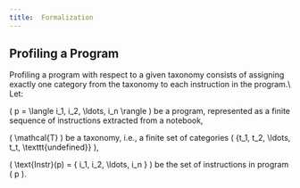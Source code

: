 ```yaml
---
title:  Formalization
---
```


## Profiling a Program
Profiling a program with respect to a given taxonomy consists of assigning exactly one category from the taxonomy to each instruction in the program.\\
Let:

\( p = \langle i_1, i_2, \ldots, i_n \rangle \) be a program, represented as a finite sequence of instructions extracted from a notebook,

 \(  \mathcal{T}  \) be a taxonomy, i.e., a finite set of categories \( \{t_1, t_2, \ldots, t_t, \texttt{undefined}\} \),

 \( \text{Instr}(p) = \{ i_1, i_2, \ldots, i_n \} \) be the set of instructions in program \( p \).


